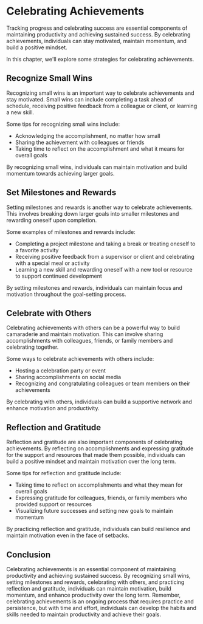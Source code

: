 Celebrating Achievements
==============================================================================

Tracking progress and celebrating success are essential components of maintaining productivity and achieving sustained success. By celebrating achievements, individuals can stay motivated, maintain momentum, and build a positive mindset.

In this chapter, we'll explore some strategies for celebrating achievements.

Recognize Small Wins
--------------------

Recognizing small wins is an important way to celebrate achievements and stay motivated. Small wins can include completing a task ahead of schedule, receiving positive feedback from a colleague or client, or learning a new skill.

Some tips for recognizing small wins include:

* Acknowledging the accomplishment, no matter how small
* Sharing the achievement with colleagues or friends
* Taking time to reflect on the accomplishment and what it means for overall goals

By recognizing small wins, individuals can maintain motivation and build momentum towards achieving larger goals.

Set Milestones and Rewards
--------------------------

Setting milestones and rewards is another way to celebrate achievements. This involves breaking down larger goals into smaller milestones and rewarding oneself upon completion.

Some examples of milestones and rewards include:

* Completing a project milestone and taking a break or treating oneself to a favorite activity
* Receiving positive feedback from a supervisor or client and celebrating with a special meal or activity
* Learning a new skill and rewarding oneself with a new tool or resource to support continued development

By setting milestones and rewards, individuals can maintain focus and motivation throughout the goal-setting process.

Celebrate with Others
---------------------

Celebrating achievements with others can be a powerful way to build camaraderie and maintain motivation. This can involve sharing accomplishments with colleagues, friends, or family members and celebrating together.

Some ways to celebrate achievements with others include:

* Hosting a celebration party or event
* Sharing accomplishments on social media
* Recognizing and congratulating colleagues or team members on their achievements

By celebrating with others, individuals can build a supportive network and enhance motivation and productivity.

Reflection and Gratitude
------------------------

Reflection and gratitude are also important components of celebrating achievements. By reflecting on accomplishments and expressing gratitude for the support and resources that made them possible, individuals can build a positive mindset and maintain motivation over the long term.

Some tips for reflection and gratitude include:

* Taking time to reflect on accomplishments and what they mean for overall goals
* Expressing gratitude for colleagues, friends, or family members who provided support or resources
* Visualizing future successes and setting new goals to maintain momentum

By practicing reflection and gratitude, individuals can build resilience and maintain motivation even in the face of setbacks.

Conclusion
----------

Celebrating achievements is an essential component of maintaining productivity and achieving sustained success. By recognizing small wins, setting milestones and rewards, celebrating with others, and practicing reflection and gratitude, individuals can maintain motivation, build momentum, and enhance productivity over the long term. Remember, celebrating achievements is an ongoing process that requires practice and persistence, but with time and effort, individuals can develop the habits and skills needed to maintain productivity and achieve their goals.
